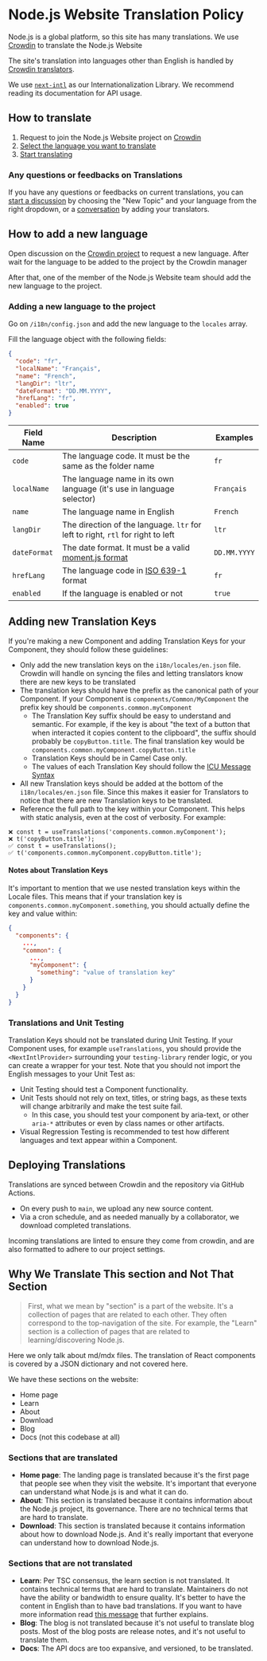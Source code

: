 # Node.js Website Translation Policy

Node.js is a global platform, so this site has many translations. We use [Crowdin](https://crowdin.com) to translate the Node.js Website

The site's translation into languages other than English is handled by [Crowdin translators](https://support.crowdin.com/translation-process-overview/).

We use [`next-intl`](https://next-intl-docs.vercel.app/) as our Internationalization Library. We recommend reading its documentation for API usage.

## How to translate

1. Request to join the Node.js Website project on [Crowdin](https://crowdin.com/project/nodejs-web)
2. [Select the language you want to translate](https://support.crowdin.com/joining-translation-project/#starting-translation)
3. [Start translating](https://support.crowdin.com/online-editor/)

### Any questions or feedbacks on Translations

If you have any questions or feedbacks on current translations, you can [start a discussion](https://crowdin.com/project/nodejs-web/discussions) by choosing the "New Topic" and your language from the right dropdown, or a [conversation](https://support.crowdin.com/conversations/) by adding your translators.

## How to add a new language

Open discussion on the [Crowdin project](https://crowdin.com/project/nodejs-web) to request a new language. After wait for the language to be added to the project by the Crowdin manager

After that, one of the member of the Node.js Website team should add the new language to the project.

### Adding a new language to the project

Go on `/i18n/config.json` and add the new language to the `locales` array.

Fill the language object with the following fields:

```json
{
  "code": "fr",
  "localName": "Français",
  "name": "French",
  "langDir": "ltr",
  "dateFormat": "DD.MM.YYYY",
  "hrefLang": "fr",
  "enabled": true
}
```

| Field Name   | Description                                                                                            | Examples     |
| ------------ | ------------------------------------------------------------------------------------------------------ | ------------ |
| `code`       | The language code. It must be the same as the folder name                                              | `fr`         |
| `localName`  | The language name in its own language (it's use in language selector)                                  | `Français`   |
| `name`       | The language name in English                                                                           | `French`     |
| `langDir`    | The direction of the language. `ltr` for left to right, `rtl` for right to left                        | `ltr`        |
| `dateFormat` | The date format. It must be a valid [moment.js format](https://momentjs.com/docs/#/displaying/format/) | `DD.MM.YYYY` |
| `hrefLang`   | The language code in [ISO 639-1](https://en.wikipedia.org/wiki/List_of_ISO_639-1_codes) format         | `fr`         |
| `enabled`    | If the language is enabled or not                                                                      | `true`       |

## Adding new Translation Keys

If you're making a new Component and adding Translation Keys for your Component, they should follow these guidelines:

- Only add the new translation keys on the `i18n/locales/en.json` file. Crowdin will handle on syncing the files and letting translators know there are new keys to be translated
- The translation keys should have the prefix as the canonical path of your Component. If your Component is `components/Common/MyComponent` the prefix key should be `components.common.myComponent`
  - The Translation Key suffix should be easy to understand and semantic. For example, if the key is about "the text of a button that when interacted it copies content to the clipboard", the suffix should probably be `copyButton.title`. The final translation key would be `components.common.myComponent.copyButton.title`
  - Translation Keys should be in Camel Case only.
  - The values of each Translation Key should follow the [ICU Message Syntax](https://next-intl-docs.vercel.app/docs/usage/messages#rendering-icu-messages)
- All new Translation keys should be added at the bottom of the `i18n/locales/en.json` file. Since this makes it easier for Translators to notice that there are new Translation keys to be translated.
- Reference the full path to the key within your Component. This helps with static analysis, even at the cost of verbosity. For example:

```tsx
❌ const t = useTranslations('components.common.myComponent');
❌ t('copyButton.title');
✅ const t = useTranslations();
✅ t('components.common.myComponent.copyButton.title');
```

#### Notes about Translation Keys

It's important to mention that we use nested translation keys within the Locale files. This means that if your translation key is `components.common.myComponent.something`, you should actually define the key and value within:

```json
{
  "components": {
    ...,
    "common": {
      ...,
      "myComponent": {
        "something": "value of translation key"
      }
    }
  }
}
```

### Translations and Unit Testing

Translation Keys should not be translated during Unit Testing. If your Component uses, for example `useTranslations`, you should provide the `<NextIntlProvider>` surrounding your `testing-library` render logic, or you can create a wrapper for your test. Note that you should not import the English messages to your Unit Test as:

- Unit Testing should test a Component functionality.
- Unit Tests should not rely on text, titles, or string bags, as these texts will change arbitrarily and make the test suite fail.
  - In this case, you should test your component by aria-text, or other `aria-*` attributes or even by class names or other artifacts.
- Visual Regression Testing is recommended to test how different languages and text appear within a Component.

## Deploying Translations

Translations are synced between Crowdin and the repository via GitHub Actions.

- On every push to `main`, we upload any new source content.
- Via a cron schedule, and as needed manually by a collaborator, we download completed translations.

Incoming translations are linted to ensure they come from crowdin, and are also formatted to adhere to our project settings.

## Why We Translate This section and Not That Section

> First, what we mean by "section" is a part of the website. It's a collection of pages that are related to each other. They often correspond to the top-navigation of the site. For example, the "Learn" section is a collection of pages that are related to learning/discovering Node.js.

Here we only talk about md/mdx files. The translation of React components is covered by a JSON dictionary and not covered here.

We have these sections on the website:

- Home page
- Learn
- About
- Download
- Blog
- Docs (not this codebase at all)

### Sections that are translated

- **Home page**: The landing page is translated because it's the first page that people see when they visit the website. It's important that everyone can understand what Node.js is and what it can do.
- **About**: This section is translated because it contains information about the Node.js project, its governance. There are no technical terms that are hard to translate.
- **Download**: This section is translated because it contains information about how to download Node.js. And it's really important that everyone can understand how to download Node.js.

### Sections that are not translated

- **Learn**: Per TSC consensus, the learn section is not translated. It contains technical terms that are hard to translate. Maintainers do not have the ability or bandwidth to ensure quality. It's better to have the content in English than to have bad translations. If you want to have more information read [this message](https://github.com/nodejs/nodejs.org/issues/6429#issuecomment-2558265376) that further explains.
- **Blog**: The blog is not translated because it's not useful to translate blog posts. Most of the blog posts are release notes, and it's not useful to translate them.
- **Docs**: The API docs are too expansive, and versioned, to be translated.
